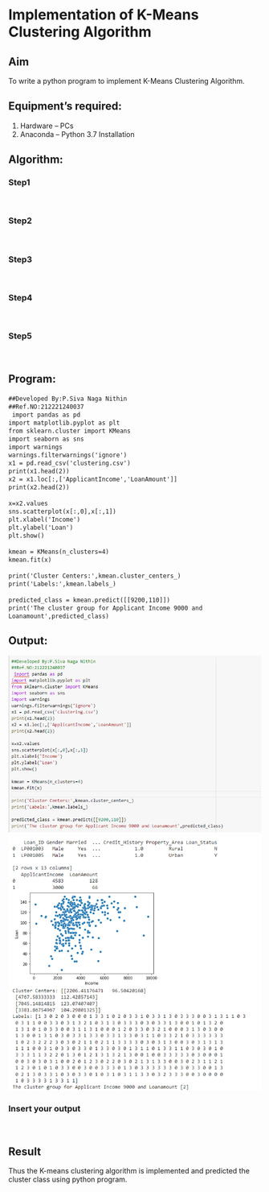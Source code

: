 # Implementation of K-Means Clustering Algorithm
## Aim
To write a python program to implement K-Means Clustering Algorithm.
## Equipment’s required:
1.	Hardware – PCs
2.	Anaconda – Python 3.7 Installation

## Algorithm:

### Step1
<br>

### Step2
<br>

### Step3
<br>

### Step4
<br>

### Step5
<br>

## Program:
```
##Developed By:P.Siva Naga Nithin
##Ref.NO:212221240037
 import pandas as pd
import matplotlib.pyplot as plt
from sklearn.cluster import KMeans
import seaborn as sns
import warnings
warnings.filterwarnings('ignore')
x1 = pd.read_csv('clustering.csv')
print(x1.head(2))
x2 = x1.loc[:,['ApplicantIncome','LoanAmount']]
print(x2.head(2))

x=x2.values
sns.scatterplot(x[:,0],x[:,1])
plt.xlabel('Income')
plt.ylabel('Loan')
plt.show()

kmean = KMeans(n_clusters=4)
kmean.fit(x)

print('Cluster Centers:',kmean.cluster_centers_)
print('Labels:',kmean.labels_)

predicted_class = kmean.predict([[9200,110]])
print('The cluster group for Applicant Income 9000 and Loanamount',predicted_class)
```







## Output:
![githublogo](cluster1.png)
![githublogo](cluster.png)

### Insert your output

<br>

## Result
Thus the K-means clustering algorithm is implemented and predicted the cluster class using python program.
